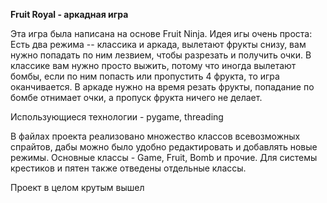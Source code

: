 **Fruit Royal - аркадная игра**

Эта игра была написана на основе Fruit Ninja. Идея игы очень проста:
Есть два режима -- классика и аркада, вылетают фрукты снизу, вам нужно попадать по ним лезвием,
чтобы разрезать и получить очки. В классике вам нужно просто выжить, потому что 
иногда вылетают бомбы, если по ним попасть или пропустить 4 фрукта, то игра оканчивается.
В аркаде нужно на время резать фрукты, попадание по бомбе отнимает очки, а пропуск фрукта ничего не делает.

Использующиеся технологии - pygame, threading

В файлах проекта реализовано множество классов всевозможных спрайтов, дабы 
можно было удобно редактировать и добавлять новые режимы. 
Основные классы - Game, Fruit, Bomb и прочие. Для системы крестиков и пятен также отведены отдельные классы.

Проект в целом крутым вышел
